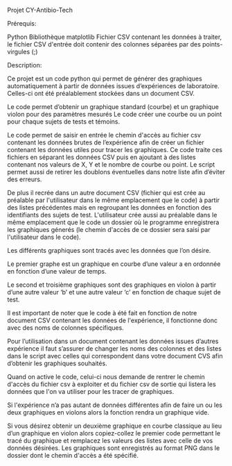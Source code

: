 Projet CY-Antibio-Tech

Prérequis:

Python
Bibliothèque matplotlib
Fichier CSV contenant les données à traiter, le fichier CSV d'entrée doit contenir des colonnes séparées par des points-virgules (;)

Description:

Ce projet est un code python qui permet de générer des graphiques automatiquement à partir de données issues d’expériences de laboratoire.
Celles-ci ont été préalablement stockées dans un document CSV. 


Le code permet d’obtenir un graphique standard (courbe) et un graphique violon pour des paramètres mesurés
Le code créer une courbe ou un point pour chaque sujets de tests et témoins. 


Le code permet de saisir en entrée le chemin d'accès au fichier csv contenant les données brutes de l’expérience afin de créer un fichier contenant les données utiles pour tracer les graphiques. 
Ce code traite ces fichiers en séparant les données CSV puis en ajoutant à des listes contenant nos valeurs de X, Y et le nombre de courbe ou point.
Le script permet aussi de retirer les doublons éventuelles dans notre liste afin d’éviter des erreurs.



De plus il recrée dans un autre document CSV (fichier qui est crée au préalable par l'utilisateur dans le même emplacement que le code) à partir des listes précédentes mais en regroupant les données en fonction des identifiants des sujets de test. 
L'utilisateur crée aussi au préalable dans le même emplacement que le code un dossier où le programme enregistrera les graphiques génerés (le chemin d'accès de ce dossier sera saisi par l'utilisateur dans le code).

Les différents graphiques sont tracés avec les données que l’on désire. 


Le premier graphe est un graphique en courbe d’une valeur a en ordonnée en fonction d’une valeur de temps.

Le second et troisième graphiques sont des graphiques en violon à partir d’une autre valeur ‘b’ et une autre valeur ‘c’ en fonction de chaque sujet de test.


Il est important de noter que le code à été fait en fonction de notre document CSV contenant les données de l'expérience, il fonctionne donc avec des noms de colonnes spécifiques. 

Pour l’utilisation dans un document contenant les données issues d’autres expérience il faut s’assurer de changer les noms des colonnes et des listes dans le script avec celles qui correspondent dans votre document CVS afin d’obtenir les graphiques souhaités. 

Quand on active le code, celui-ci nous demande de rentrer le chemin d'accès du fichier csv à exploiter et du fichier csv de sortie qui listera les données que l'on va utiliser pour les tracer de graphiques.

Si l'expérience n’a pas autant de données différentes afin de faire un ou les deux graphiques en violons alors la fonction rendra un graphique vide. 

Si vous désirez obtenir un deuxième graphique en courbe classique au lieu d’un graphique en violon alors copiez-collez le premier code permettant le tracé du graphique et remplacez les valeurs des listes avec celle de vos données désirées. 
Les graphiques sont enregistrés au format PNG dans le dossier dont le chemin d'accès a été spécifié.
